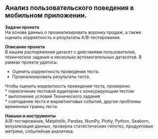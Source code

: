 ## Анализ пользовательского поведения в мобильном приложении.
**Задачи проекта**   
На основе данных о проанализировать воронку продаж, а также оценить корректность и результаты A/B-тестирования.

**Описание проекта**   
В нашем распоряжении датасет с действиями пользователей, техническое задание и несколько вспомогательных датасетов.
В рамках проекта удалось:
* Оценить корректность проведения теста.
* Проанализировать результаты теста.

Чтобы оценить корректность проведения теста, проверено:   
    * пересечение тестовой аудитории с конкурирующим тестом   
    * выполнение условий Технического задания    
    * совпадение теста и маркетинговых событий, другие проблемы временных границ теста.     

**Навыки и инструменты**   
A/B-тестирование, Matplotlib, Pandas, NumPy, Plotly, Python, Seaborn, визуализация данных, проверка статистических гипотез, продуктовые метрики, событийная аналитика.  
